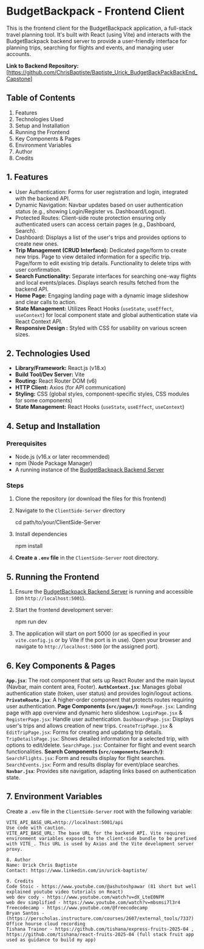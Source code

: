 # BudgetBackpack - Frontend Client

This is the frontend client for the BudgetBackpack application, a full-stack travel planning tool. It's built with React (using Vite) and interacts with the BudgetBackpack backend server to provide a user-friendly interface for planning trips, searching for flights and events, and managing user accounts.

**Link to Backend Repository:** [https://github.com/ChrisBaptiste/Baptiste_Urick_BudgetBackPackBackEnd_Capstone]

## Table of Contents
1.  Features
2.  Technologies Used
4.  Setup and Installation
5.  Running the Frontend
6.  Key Components & Pages
7.  Environment Variables
8.  Author
9.  Credits


## 1. Features

*   User Authentication: Forms for user registration and login, integrated with the backend API.
*   Dynamic Navigation: Navbar updates based on user authentication status (e.g., showing Login/Register vs. Dashboard/Logout).
*   Protected Routes: Client-side route protection ensuring only authenticated users can access certain pages (e.g., Dashboard, Search).
*   Dashboard: Displays a list of the user's trips and provides options to create new ones.
*   **Trip Management (CRUD Interface):**
       Dedicated page/form to create new trips.
       Page to view detailed information for a specific trip.
       Page/form to edit existing trip details.
       Functionality to delete trips with user confirmation.
*   **Search Functionality:**
       Separate interfaces for searching one-way flights and local events/places.
       Displays search results fetched from the backend API.
*   **Home Page:** Engaging landing page with a dynamic image slideshow and clear calls to action.
*   **State Management:** Utilizes React Hooks (`useState`, `useEffect`, `useContext`) for local component state and global   authentication state via React Context API.
*   **Responsive Design :** Styled with CSS for usability on various screen sizes.

## 2. Technologies Used

*   **Library/Framework:** React.js (v18.x)
*   **Build Tool/Dev Server:** Vite
*   **Routing:** React Router DOM (v6)
*   **HTTP Client:** Axios (for API communication)
*   **Styling:** CSS (global styles, component-specific styles, CSS modules for some components)
*   **State Management:** React Hooks (`useState`, `useEffect`, `useContext`)



## 4. Setup and Installation

### Prerequisites
*   Node.js (v16.x or later recommended)
*   npm (Node Package Manager)
*   A running instance of the [BudgetBackpack Backend Server](https://github.com/ChrisBaptiste/Baptiste_Urick_BudgetBackPackBackEnd_Capstone) 

### Steps
1.  Clone the repository (or download the files for this frontend)
    
2.  Navigate to the `ClientSide-Server` directory
    
    cd path/to/your/ClientSide-Server
    
3.  Install dependencies
    
    npm install
    
4.  **Create a `.env` file** in the `ClientSide-Server` root directory. 
## 5. Running the Frontend

1.  Ensure the [BudgetBackpack Backend Server](#link-to-backend-repository-your-github-link-to-backend-server-here) is running and accessible (on `http://localhost:5001`).
2.  Start the frontend development server:
    
    npm run dev
    
3.  The application will  start on port 5000 (or as specified in your `vite.config.js` or by Vite if the port is in use). Open your browser and navigate to `http://localhost:5000` (or the assigned port).

## 6. Key Components & Pages

   **`App.jsx`**: The root component that sets up React Router and the main layout (Navbar, main content area, Footer).
   **`AuthContext.jsx`**: Manages global authentication state (token, user status) and provides login/logout actions.
   **`PrivateRoute.jsx`**: A higher-order component that protects routes requiring user authentication.
   **Page Components (`src/pages/`)**:
       `HomePage.jsx`: Landing page with app overview and dynamic hero slideshow.
       `LoginPage.jsx` & `RegisterPage.jsx`: Handle user authentication.
       `DashboardPage.jsx`: Displays user's trips and allows creation of new trips.
       `CreateTripPage.jsx` & `EditTripPage.jsx`: Forms for creating and updating trip details.
       `TripDetailsPage.jsx`: Shows detailed information for a selected trip, with options to edit/delete.
       `SearchPage.jsx`: Container for flight and event search functionalities.
   **Search Components (`src/components/Search/`)**:
       `SearchFlights.jsx`: Form and results display for flight searches.
       `SearchEvents.jsx`: Form and results display for event/place searches.
   **`Navbar.jsx`**: Provides site navigation, adapting links based on authentication state.

## 7. Environment Variables

Create a `.env` file in the `ClientSide-Server` root with the following variable:

```env
VITE_API_BASE_URL=http://localhost:5001/api
Use code with caution.
VITE_API_BASE_URL: The base URL for the backend API. Vite requires environment variables exposed to the client-side bundle to be prefixed with VITE_. This URL is used by Axios and the Vite development server proxy.

8. Author
Name: Urick Chris Baptiste
Contact: https://www.linkedin.com/in/urick-baptiste/

9. Credits
Code Stoic - https://www.youtube.com/@ashutoshpawar (81 short but well explained youtube video tutorials on React)
web dev cody - https://www.youtube.com/watch?v=dX_LteE0NFM 
web dev simplified - https://www.youtube.com/watch?v=mbsmsi7l3r4
freecodecamp - https://www.youtube.com/@freecodecamp
Bryan Santos - (https://perscholas.instructure.com/courses/2607/external_tools/7337) Office hourse cloud recording
Tishana Trainor - https://github.com/tishana/express-fruits-2025-04 , https://github.com/tishana/react-fruits-2025-04 (full stack fruit app used as guidance to build my app)

